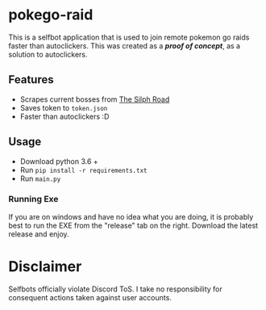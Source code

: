 # pokego-raid
This is a selfbot application that is used to join remote pokemon go raids faster than autoclickers. This was created as a ***proof of concept***, as a solution to autoclickers.  
## Features 
- Scrapes current bosses from [The Silph Road](https://thesilphroad.com/raid-bosses)
- Saves token to `token.json`
- Faster than autoclickers :D
## Usage 
- Download python 3.6 + 
- Run `pip install -r requirements.txt`
- Run `main.py`
### Running Exe
If you are on windows and have no idea what you are doing, it is probably best to run the EXE from the "release" tab on the right. Download the latest release and enjoy.
# Disclaimer
Selfbots officially violate Discord ToS. I take no responsibility for consequent actions taken against user accounts. 

 